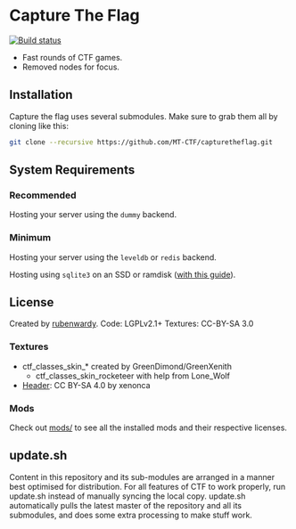 # Capture The Flag

[![Build status](https://github.com/MT-CTF/capturetheflag/workflows/build/badge.svg)](https://github.com/MT-CTF/capturetheflag/actions)

* Fast rounds of CTF games.
* Removed nodes for focus.

## Installation

Capture the flag uses several submodules. Make sure to grab them all by cloning like this:

```sh
git clone --recursive https://github.com/MT-CTF/capturetheflag.git
```

## System Requirements

### Recommended

Hosting your server using the `dummy` backend.

### Minimum

Hosting your server using the `leveldb` or `redis` backend.

Hosting using `sqlite3` on an SSD or ramdisk ([with this guide](https://forum.minetest.net/viewtopic.php?f=10&t=9588)).

## License

Created by [rubenwardy](https://rubenwardy.com/).
Code: LGPLv2.1+
Textures: CC-BY-SA 3.0

### Textures

* ctf_classes_skin_* created by GreenDimond/GreenXenith
    * ctf_classes_skin_rocketeer with help from Lone_Wolf
* [Header](menu/header.png): CC BY-SA 4.0 by xenonca

### Mods

Check out [mods/](mods/) to see all the installed mods and their respective licenses.

## update.sh

Content in this repository and its sub-modules are arranged in a manner best optimised for distribution. For all features of CTF to work properly, run update.sh instead of manually syncing the local copy. update.sh automatically pulls the latest master of the repository and all its submodules, and does some extra processing to make stuff work.
